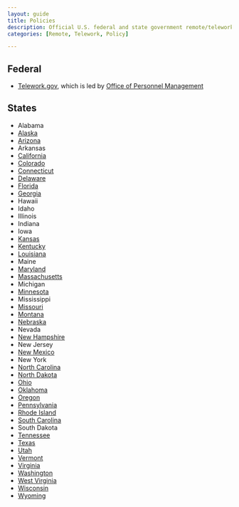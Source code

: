 ```yaml
---
layout: guide
title: Policies
description: Official U.S. federal and state government remote/telework policies.
categories: [Remote, Telework, Policy]

---
```


## Federal

* [Telework.gov](https://telework.gov), which is led by [Office of Personnel Management](https://www.opm.gov) 

## States

* Alabama
* [Alaska](http://doa.alaska.gov/dop/fileadmin/Human_Resource_Services/pdf/TelecommutingPolicy.pdf)
* [Arizona](https://capitolrideshare.az.gov/sites/default/files/media/Telework_Workbook.pdf)
* Arkansas
* [California](https://www.calhr.ca.gov/employees/Pages/telework-policy.aspx)
* [Colorado](https://www.colorado.gov/pacific/sites/default/files/Flexible%20Work%20Arrangements%20Introduction_2.pdf)
* [Connecticut](https://portal.ct.gov/DAS/Statewide-HR/Telework-Program)
* [Delaware](https://dhr.delaware.gov/personnel/policies/documents/telecomm-policy.pdf)
* [Florida](https://www.dms.myflorida.com/workforce_operations/human_resource_management/for_state_personnel_system_hr_practitioners/employment_policies_and_programs/state_employee_telework_program)
* [Georgia](https://opb.georgia.gov/document/publication/telework-policy-2005/download)
* Hawaii
* Idaho
* Illinois
* Indiana
* Iowa
* [Kansas](https://admin.ks.gov/docs/default-source/ops/dofa-personnel/telework-policy.pdf?sfvrsn=afd8cbc7_6)
* [Kentucky](https://transportation.ky.gov/Congestion-Toolbox/Pages/Work-at-Home-or-Satellite-Office.aspx)
* [Louisiana](https://www.doa.la.gov/ohr/policies/personnelpolicy89.pdf)
* Maine
* [Maryland](https://dbm.maryland.gov/employees/Documents/telework/Telework%20Policy.pdf)
* [Massachusetts](https://www.mass.gov/telework-for-commonwealth-employees)
* Michigan
* [Minnesota](https://mn.gov/mmb-stat/policies/1422-telework.pdf)
* Mississippi
* [Missouri](https://oa.mo.gov/sites/default/files/POLB-32.pdf)
* [Montana](https://hr.mt.gov/Portals/78/newdocs/factsheets/Sample%20Agency%20Telework%20Policy.pdf)
* [Nebraska](https://das.nebraska.gov/personnel/classncomp/telecommuting_guidelines.pdf)
* Nevada
* [New Hampshire](https://das.nh.gov/hr/documents/Telework%20Manual%20NH.pdf)
* New Jersey
* [New Mexico](https://www.hsd.state.nm.us/uploads/FileLinks/a06602924f3c4a58836719345f6f8df3/Telework.pdf)
* New York
* [North Carolina](https://oshr.nc.gov/policies-forms/employment-records/teleworking-program-policy)
* [North Dakota](https://www.nd.gov/omb/agency/state-government-human-resource-management/state-hr-policies-rules-and-laws/telecommuting)
* [Ohio](https://das.ohio.gov/Portals/0/DASDivisions/EmployeeServices/pdf/200-14%20Teleworking%20Policy%20March%2013%202018.pdf)
* [Oklahoma](https://omes.ok.gov/sites/g/files/gmc316/f/TeleworkPolicy.pdf)
* [Oregon](https://www.oregon.gov/das/Policies/50-050-01.pdf)
* [Pennsylvania](https://www.oa.pa.gov/Policies/md/Documents/505_33.pdf)
* [Rhode Island](https://rigov-policies.s3.amazonaws.com/Teleworking_Policy.pdf)
* [South Carolina](https://admin.sc.gov/sites/default/files/state_hr/Sample%20Telecommuting%20Policy.pdf)
* South Dakota
* [Tennessee](https://www.tn.gov/content/dam/tn/tacir/documents/telecommuting.pdf)
* [Texas](https://pubext.dir.texas.gov/portal/internal/resources/DocumentLibrary/Technology%20Brief%20-%20Telework%20in%20Texas.pdf)
* [Utah](https://gomb.utah.gov/2018/11/15/state-of-utah-telework-initiative/)
* [Vermont](https://humanresources.vermont.gov/labor-relations/labor-relations-policies/telework)
* [Virginia](https://www.dhrm.virginia.gov/hr-partners/telework)
* [Washington](https://www.governor.wa.gov/sites/default/files/exe_order/eo_14-02.pdf)
* [West Virginia](http://www.state.wv.us/admin/personnel/emprel/policies/doa/Workhome.pdf)
* [Wisconsin](https://doa.wi.gov/DEO/Telecommuting%20Guidelines.pdf)
* [Wyoming](https://ai.wyo.gov/divisions/human-resources/consultative-services/hrd-policies-procedures)